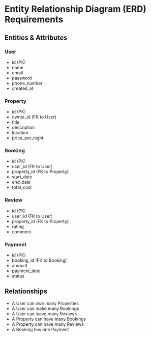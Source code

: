 
# Entity Relationship Diagram (ERD) Requirements

## Entities & Attributes

### User
- id (PK)
- name
- email
- password
- phone_number
- created_at

### Property
- id (PK)
- owner_id (FK to User)
- title
- description
- location
- price_per_night

### Booking
- id (PK)
- user_id (FK to User)
- property_id (FK to Property)
- start_date
- end_date
- total_cost

### Review
- id (PK)
- user_id (FK to User)
- property_id (FK to Property)
- rating
- comment

### Payment
- id (PK)
- booking_id (FK to Booking)
- amount
- payment_date
- status

## Relationships
- A User can own many Properties
- A User can make many Bookings
- A User can leave many Reviews
- A Property can have many Bookings
- A Property can have many Reviews
- A Booking has one Payment

